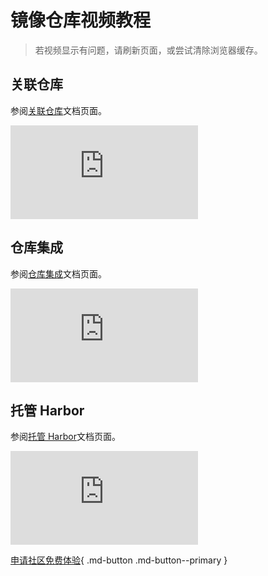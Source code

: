 # 镜像仓库视频教程

> 若视频显示有问题，请刷新页面，或尝试清除浏览器缓存。

## 关联仓库

参阅[关联仓库](../kangaroo/related-registry.md)文档页面。

<div class="responsive-video-container">
<iframe src="https://harbor-test2.cn-sh2.ufileos.com/docs/videos/join-registry.mp4" scrolling="no" border="0" frameborder="no" framespacing="0" allowfullscreen="true"> </iframe>
</div>

## 仓库集成

参阅[仓库集成](../kangaroo/integrate/integrate.md)文档页面。

<div class="responsive-video-container">
<iframe src="https://harbor-test2.cn-sh2.ufileos.com/docs/videos/integrate-harbor.mp4" scrolling="no" border="0" frameborder="no" framespacing="0" allowfullscreen="true"> </iframe>
</div>

## 托管 Harbor

参阅[托管 Harbor](../kangaroo/hosted/harbor.md)文档页面。

<div class="responsive-video-container">
<iframe src="https://harbor-test2.cn-sh2.ufileos.com/docs/videos/harbor.mp4" scrolling="no" border="0" frameborder="no" framespacing="0" allowfullscreen="true"> </iframe>
</div>

[申请社区免费体验](../dce/license0.md){ .md-button .md-button--primary }
